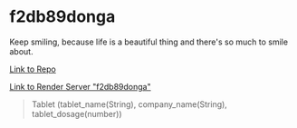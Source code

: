 # f2db89donga

Keep smiling, because life is a beautiful thing and there's so much to smile about. 

[Link to Repo](https://ashokmurali98.github.io/f2db89donga/)

[Link to Render Server "f2db89donga"](https://f2db89donga.onrender.com/)

> Tablet (tablet_name(String), company_name(String), tablet_dosage(number))
